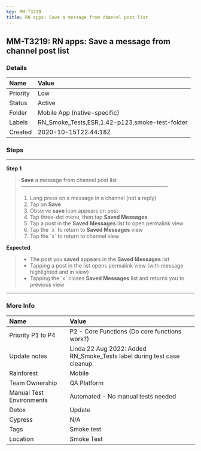 ```yaml
---
key: MM-T3219
title: RN apps: Save a message from channel post list
---
```


## MM-T3219: RN apps: Save a message from channel post list

### Details

| Name     | Value                                          |
| :------- | :--------------------------------------------- |
| Priority | Low                                            |
| Status   | Active                                         |
| Folder   | Mobile App (native-specific)                   |
| Labels   | RN_Smoke_Tests,ESR,1.42-p123,smoke-test-folder |
| Created  | 2020-10-15T22:44:18Z                           |

### Steps

<hr/>

**Step 1**

> <article><strong>Save</strong> a message from channel post list<br>————————————————————————————<ol><li>Long press on a message in a channel (not a reply)</li><li>Tap on <strong>Save</strong></li><li>Observe <strong>save</strong> icon appears on post</li><li>Tap three-dot menu, then tap <strong>Saved Messages</strong></li><li>Tap a post in the <strong>Saved Messages</strong> list to open permalink view</li><li>Tap the `x` to return to <strong>Saved Messages</strong> view</li><li>Tap the `x` to return to channel view</li></ol></article>

**Expected**

> <article><ul><li>The post you <strong>saved</strong> appears in the <strong>Saved Messages</strong> list</li><li>Tapping a post in the list opens permalink view (with message highlighted and in view)</li><li>Tapping the `x` closes <strong>Saved Messages</strong> list and returns you to previous view</li></ul></article>

<hr/>

### More Info

| Name                     | Value                                                                   |
| :----------------------- | :---------------------------------------------------------------------- |
| Priority P1 to P4        | P2 - Core Functions (Do core functions work?)                           |
| Update notes             | Linda 22 Aug 2022: Added RN_Smoke_Tests label during test case cleanup. |
| Rainforest               | Mobile                                                                  |
| Team Ownership           | QA Platform                                                             |
| Manual Test Environments | Automated - No manual tests needed                                      |
| Detox                    | Update                                                                  |
| Cypress                  | N/A                                                                     |
| Tags                     | Smoke test                                                              |
| Location                 | Smoke Test                                                              |

